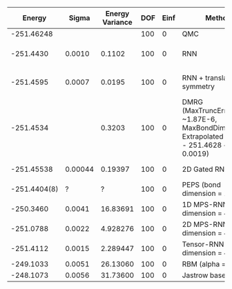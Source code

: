 | Energy       | Sigma   | Energy Variance | DOF | Einf | Method                                                       | Reference |
|--------------|---------|-----------------|-----|------|--------------------------------------------------------------|-----------|
| -251.46248   |         |                 | 100 | 0    | QMC                                                          | [paper](https://journals.aps.org/prb/abstract/10.1103/PhysRevB.90.064425) |
| -251.4430    | 0.0010  | 0.1102          | 100 | 0    | RNN                                                          | TODO: own code (RNN) |
| -251.4595    | 0.0007  | 0.0195          | 100 | 0    | RNN + translational symmetry                                 | TODO: own code (RNN) |
| -251.4534    |         | 0.3203          | 100 | 0    | DMRG (MaxTruncError ~1.87E-6, MaxBondDim=10000, Extrapolated Energy = - 251.4628 +/- 0.0019) | TODO: ask Max |
| -251.45538   | 0.00044 | 0.19397         | 100 | 0    | 2D Gated RNN                                                 | [paper](https://arxiv.org/abs/2207.14314) [code](https://github.com/mhibatallah/RNNWavefunctions) |
| -251.4404(8) | ?       | ?               | 100 | 0    | PEPS (bond dimension = 10)                                   | [paper](https://journals.aps.org/prb/abstract/10.1103/PhysRevB.95.195154) |
| -250.3460    | 0.0041  | 16.83691        | 100 | 0    | 1D MPS-RNN (bond dimension = 40)                             | [paper](https://journals.aps.org/prresearch/abstract/10.1103/PhysRevResearch.5.L032001) [code](https://github.com/cqsl/mps-rnn) |
| -251.0788    | 0.0022  | 4.928276        | 100 | 0    | 2D MPS-RNN (bond dimension = 40)                             | [paper](https://journals.aps.org/prresearch/abstract/10.1103/PhysRevResearch.5.L032001) [code](https://github.com/cqsl/mps-rnn) |
| -251.4112    | 0.0015  | 2.289447        | 100 | 0    | Tensor-RNN (bond dimension = 40)                             | [paper](https://journals.aps.org/prresearch/abstract/10.1103/PhysRevResearch.5.L032001) [code](https://github.com/cqsl/mps-rnn) |
| -249.1033    | 0.0051  | 26.13060        | 100 | 0    | RBM (alpha = 1)                                              | [code](https://github.com/varbench/methods/blob/main/scripts/Heisenberg/square_100_O/vmc_rbm.sh) |
| -248.1073    | 0.0056  | 31.73600        | 100 | 0    | Jastrow baseline                                             | [code](https://github.com/varbench/methods/blob/main/scripts/Heisenberg/square_100_O/vmc_jastrow.sh) |
